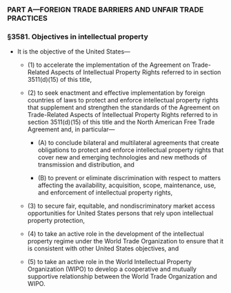 ### PART A—FOREIGN TRADE BARRIERS AND UNFAIR TRADE PRACTICES

### §3581. Objectives in intellectual property
* It is the objective of the United States—

  * (1) to accelerate the implementation of the Agreement on Trade-Related Aspects of Intellectual Property Rights referred to in section 3511(d)(15) of this title,

  * (2) to seek enactment and effective implementation by foreign countries of laws to protect and enforce intellectual property rights that supplement and strengthen the standards of the Agreement on Trade-Related Aspects of Intellectual Property Rights referred to in section 3511(d)(15) of this title and the North American Free Trade Agreement and, in particular—

    * (A) to conclude bilateral and multilateral agreements that create obligations to protect and enforce intellectual property rights that cover new and emerging technologies and new methods of transmission and distribution, and

    * (B) to prevent or eliminate discrimination with respect to matters affecting the availability, acquisition, scope, maintenance, use, and enforcement of intellectual property rights,


  * (3) to secure fair, equitable, and nondiscriminatory market access opportunities for United States persons that rely upon intellectual property protection,

  * (4) to take an active role in the development of the intellectual property regime under the World Trade Organization to ensure that it is consistent with other United States objectives, and

  * (5) to take an active role in the World Intellectual Property Organization (WIPO) to develop a cooperative and mutually supportive relationship between the World Trade Organization and WIPO.